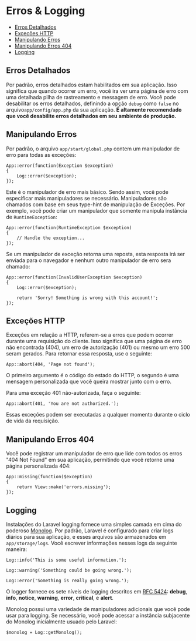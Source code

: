 # Erros & Logging

- [Erros Detalhados](#error-detail)
- [Exceções HTTP](#http-exceptions)
- [Manipulando Erros](#handling-errors)
- [Manipulando Erros 404](#handling-404-errors)
- [Logging](#logging)

## Erros Detalhados

Por padrão, erros detalhados estam habilitados em sua aplicação. Isso significa que quando ocorrer um erro, você ira ver uma página de erro com uma detalhada pilha de rastreamento e messagem de erro. Você pode desabilitar os erros detalhados, definindo a opção `debug` como `false` no arquivo`app/config/app.php` da sua aplicação. **É altamente recomendado que você desabilite erros detalhados em seu ambiente de produção.**

## Manipulando Erros

Por padrão, o arquivo `app/start/global.php` contem um manipulador de erro para todas as exceções:

	App::error(function(Exception $exception)
	{
		Log::error($exception);
	});

Este é o manipulador de erro mais básico. Sendo assim, você pode especificar mais manipuladores se necessário. Manipuladores são chamados com base em seus type-hint de manipulação de Exceções. Por exemplo, você pode criar um manipulador que somente manipula instância de `RuntimeException`:

	App::error(function(RuntimeException $exception)
	{
		// Handle the exception...
	});

Se um manipulador de exceção retorna uma reposta, esta resposta irá ser enviada para o navegador e nenhum outro manipulador de erro sera chamado:

	App::error(function(InvalidUserException $exception)
	{
		Log::error($exception);

		return 'Sorry! Something is wrong with this account!';
	});

<a name="http-exceptions"></a>
## Exceções HTTP

Exceções em relação a HTTP, referem-se a erros que podem ocorrer durante uma requisição do cliente. Isso significa que uma página de erro não encontrada (404), um erro de autorização (401) ou mesmo um erro 500 seram gerados. Para retornar essa resposta, use o seguinte:

	App::abort(404, 'Page not found');

O primeiro argumento é o código do estado do HTTP, o segundo é uma mensagem personalizada que você queira mostrar junto com o erro.

Para uma exceção 401 não-autorizada, faça o seguinte:

	App::abort(401, 'You are not authorized.');

Essas exceções podem ser executadas a qualquer momento durante o ciclo de vida da requisição.

<a name="handling-404-errors"></a>
## Manipulando Erros 404

Você pode registrar um manipulador de erro que lide com todos os erros "404 Not Found" em sua aplicação, permitindo que você retorne uma página personalizada 404:

	App::missing(function($exception)
	{
		return View::make('errors.missing');
	});

<a name="logging"></a>
## Logging

Instalações do Laravel logging fornece uma simples camada em cima do poderoso [Monolog](http://github.com/seldaek/monolog). Por padrão, Laravel é configurado para criar logs diários para sua aplicação, e esses arquivos são armazenados em `app/storage/logs`. Você escrever informações nesses logs da seguinte maneira:

	Log::info('This is some useful information.');

	Log::warning('Something could be going wrong.');

	Log::error('Something is really going wrong.');

O logger fornece os sete níveis de logging descritos em [RFC 5424](http://tools.ietf.org/html/rfc5424): **debug**, **info**, **notice**, **warning**, **error**, **critical**, e **alert**.

Monolog possui uma variedade de manipuladores adicionais que você pode usar para logging. Se necessário, você pode acessar a instância subjacente do Monolog inicialmente usuado pelo Laravel:

	$monolog = Log::getMonolog();
